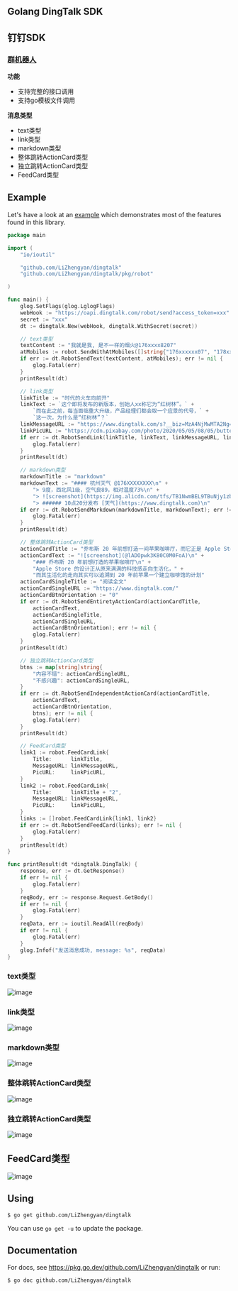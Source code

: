 ## Golang DingTalk SDK



## 钉钉SDK

### [群机器人](https://ding-doc.dingtalk.com/doc#/serverapi2/krgddi)

**功能**
* 支持完整的接口调用
* 支持go模板文件调用

**消息类型**
* text类型
* link类型
* markdown类型
* 整体跳转ActionCard类型
* 独立跳转ActionCard类型
* FeedCard类型

## Example

Let's have a look at an [example](examples/robot/robot_send.go) which demonstrates most
of the features found in this library.

```go
package main

import (
	"io/ioutil"

	"github.com/LiZhengyan/dingtalk"
	"github.com/LiZhengyan/dingtalk/pkg/robot"

)

func main() {
	glog.SetFlags(glog.LglogFlags)
	webHook := "https://oapi.dingtalk.com/robot/send?access_token=xxx"
	secret := "xxx"
	dt := dingtalk.New(webHook, dingtalk.WithSecret(secret))

	// text类型
	textContent := "我就是我, 是不一样的烟火@176xxxx8207"
	atMobiles := robot.SendWithAtMobiles([]string{"176xxxxxx07", "178xxxxxx28"})
	if err := dt.RobotSendText(textContent, atMobiles); err != nil {
		glog.Fatal(err)
	}
	printResult(dt)

	// link类型
	linkTitle := "时代的火车向前开"
	linkText := `这个即将发布的新版本，创始人xx称它为“红树林”。` +
		`而在此之前，每当面临重大升级，产品经理们都会取一个应景的代号，` +
		`这一次，为什么是“红树林”？`
	linkMessageURL := "https://www.dingtalk.com/s?__biz=MzA4NjMwMTA2Ng==&mid=2650316842&idx=1&sn=60da3ea2b29f1dcc43a7c8e4a7c97a16&scene=2&srcid=09189AnRJEdIiWVaKltFzNTw&from=timeline&isappinstalled=0&key=&ascene=2&uin=&devicetype=android-23&version=26031933&nettype=WIFI"
	linkPicURL := "https://cdn.pixabay.com/photo/2020/05/05/08/05/butterfly-5131967_960_720.jpg"
	if err := dt.RobotSendLink(linkTitle, linkText, linkMessageURL, linkPicURL); err != nil {
		glog.Fatal(err)
	}
	printResult(dt)

	// markdown类型
	markdownTitle := "markdown"
	markdownText := "#### 杭州天气 @176XXXXXXXX\n" +
		"> 9度，西北风1级，空气良89，相对温度73%\n" +
		"> ![screenshot](https://img.alicdn.com/tfs/TB1NwmBEL9TBuNjy1zbXXXpepXa-2400-1218.png)\n" +
		"> ###### 10点20分发布 [天气](https://www.dingtalk.com)\n"
	if err := dt.RobotSendMarkdown(markdownTitle, markdownText); err != nil {
		glog.Fatal(err)
	}
	printResult(dt)

	// 整体跳转ActionCard类型
	actionCardTitle := "乔布斯 20 年前想打造一间苹果咖啡厅，而它正是 Apple Store 的前身"
	actionCardText := "![screenshot](@lADOpwk3K80C0M0FoA)\n" +
		"### 乔布斯 20 年前想打造的苹果咖啡厅\n" +
		"Apple Store 的设计正从原来满满的科技感走向生活化，" +
		"而其生活化的走向其实可以追溯到 20 年前苹果一个建立咖啡馆的计划"
	actionCardSingleTitle := "阅读全文"
	actionCardSingleURL := "https://www.dingtalk.com/"
	actionCardBtnOrientation := "0"
	if err := dt.RobotSendEntiretyActionCard(actionCardTitle,
		actionCardText,
		actionCardSingleTitle,
		actionCardSingleURL,
		actionCardBtnOrientation); err != nil {
		glog.Fatal(err)
	}
	printResult(dt)

	// 独立跳转ActionCard类型
	btns := map[string]string{
		"内容不错": actionCardSingleURL,
		"不感兴趣": actionCardSingleURL,
	}
	if err := dt.RobotSendIndependentActionCard(actionCardTitle,
		actionCardText,
		actionCardBtnOrientation,
		btns); err != nil {
		glog.Fatal(err)
	}
	printResult(dt)

	// FeedCard类型
	link1 := robot.FeedCardLink{
		Title:      linkTitle,
		MessageURL: linkMessageURL,
		PicURL:     linkPicURL,
	}
	link2 := robot.FeedCardLink{
		Title:      linkTitle + "2",
		MessageURL: linkMessageURL,
		PicURL:     linkPicURL,
	}
	links := []robot.FeedCardLink{link1, link2}
	if err := dt.RobotSendFeedCard(links); err != nil {
		glog.Fatal(err)
	}
	printResult(dt)
}

func printResult(dt *dingtalk.DingTalk) {
	response, err := dt.GetResponse()
	if err != nil {
		glog.Fatal(err)
	}
	reqBody, err := response.Request.GetBody()
	if err != nil {
		glog.Fatal(err)
	}
	reqData, err := ioutil.ReadAll(reqBody)
	if err != nil {
		glog.Fatal(err)
	}
	glog.Infof("发送消息成功, message: %s", reqData)
}
```

### text类型
![image](<doc/text.jpg>)

### link类型
![image](<doc/link.jpg>)

### markdown类型
![image](<doc/markdown.jpg>)

### 整体跳转ActionCard类型
![image](<doc/entiretyActionCard.jpg>)

### 独立跳转ActionCard类型
![image](<doc/independentActionCard.jpg>)

## FeedCard类型
![image](<doc/feedCard.jpg>)

## Using
    $ go get github.com/LiZhengyan/dingtalk

You can use `go get -u` to update the package.

## Documentation

For docs, see https://pkg.go.dev/github.com/LiZhengyan/dingtalk or run:

    $ go doc github.com/LiZhengyan/dingtalk
